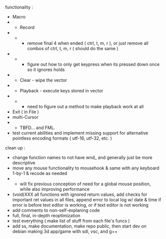 functionality :
- Macro
- - Record
- - - remove final 4 when ended ( ctrl, t, m, r ), or just remove all combos of ctrl, t, m, r ( should do the same )
- - - figure out how to only get keypress when its pressed down once so it ignores holds
- - Clear - wipe the vector
- - Playback - execute keys stored in vector
- - - need to figure out a method to make playback work at all
- Exit ( in File )
- multi-Cursor
- - TBFD... and FML.
- test current abilities and implement missing support for alternative pointless encoding formats ( utf-16, utf-32, etc. )

clean up :
- change function names to not have wnd_ and generally just be more descriptive
- move any mouse functionality to mousehook & same with any keyboard 1-by-1 & recode as needed
- - will fix previous conception of need for a global mouse position, while also improving performance
- (void)XXX all functions with ignored return values, add checks for important ret values in all files, append error to local log w/ date & time if error is before text editor is working, or if text editor is not working
- add comments to non-self-explaning code
- full, final, in-depth reoptimization
- test everything ( make list of stuff from each file's funcs )
- add ss, make documentation, make repo public, then start dev on debian making 3d app/game with sdl, vsc, and g++
